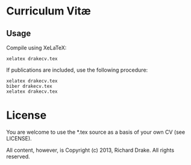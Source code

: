 # Curriculum Vitæ

## Usage ##

Compile using XeLaTeX:

    xelatex drakecv.tex

If publications are included, use the following procedure:

    xelatex drakecv.tex
    biber drakecv.tex
    xelatex drakecv.tex

# License

You are welcome to use the *.tex source as a basis of your own CV (see LICENSE).

All content, however, is Copyright (c) 2013, Richard Drake.  All rights reserved.
